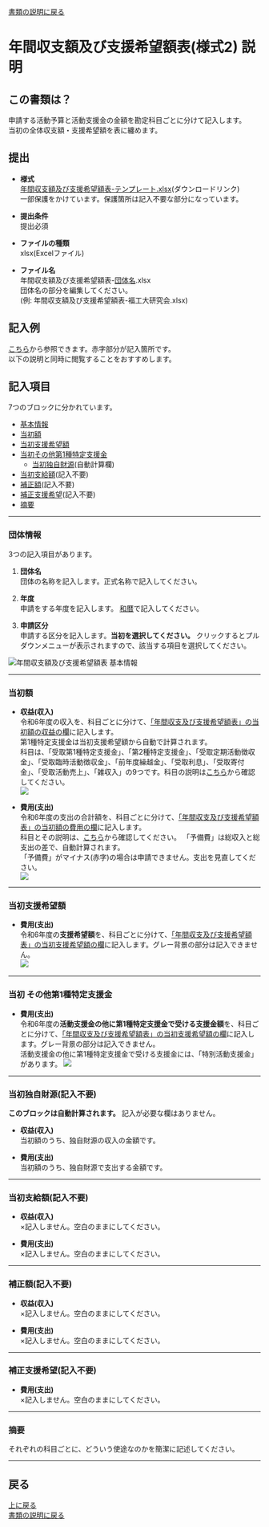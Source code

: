 [書類の説明に戻る](./書類の説明.md)
# 年間収支額及び支援希望額表(様式2) 説明

## この書類は？
申請する活動予算と活動支援金の金額を勘定科目ごとに分けて記入します。  
当初の全体収支額・支援希望額を表に纏めます。


## 提出

- **様式**  
[年間収支額及び支援希望額表-テンプレート.xlsx]()(ダウンロードリンク)  
一部保護をかけています。保護箇所は記入不要な部分になっています。

- **提出条件**  
提出必須  

- **ファイルの種類**  
xlsx(Excelファイル)  

- **ファイル名**  
年間収支額及び支援希望額表-<ins>団体名</ins>.xlsx  
団体名の部分を編集してください。  
(例: 年間収支額及び支援希望額表-福工大研究会.xlsx)  



## 記入例
[こちら](./sample/年間収支額及び支援希望額表-記入例.pdf)から参照できます。赤字部分が記入箇所です。  
以下の説明と同時に閲覧することをおすすめします。



## 記入項目
7つのブロックに分かれています。
- [基本情報](#基本情報)
- [当初額](#当初額)
- [当初支援希望額](#当初支援希望額)
- [当初その他第1種特定支援金](#当初-その他第1種特定支援金)
    - [当初独自財源](#当初独自財源)(自動計算欄)
- [当初支給額](#当初支給額)(記入不要)
- [補正額](#補正額)(記入不要)
- [補正支援希望](#補正支援希望)(記入不要)
- [摘要](#摘要)

*****

### 団体情報
3つの記入項目があります。

1. **団体名**  
団体の名称を記入します。正式名称で記入してください。

2. **年度**  
申請をする年度を記入します。
<string><ins>和暦</ins></string>で記入してください。  

3. **申請区分**  
申請する区分を記入します。**当初を選択してください。** クリックするとプルダウンメニューが表示されますので、該当する項目を選択してください。 

![年間収支額及び支援希望額表 基本情報](./image/年間収支額及び支援希望額表-基本情報.png)

*****

### 当初額
- **収益(収入)**  
    令和6年度の収入を、科目ごとに分けて、<ins>「年間収支及び支援希望額表」の当初額の収益の欄</ins>に記入します。  
    第1種特定支援金は当初支援希望額から自動で計算されます。  
    科目は、「受取第1種特定支援金」、「第2種特定支援金」、「受取定期活動徴収金」、「受取臨時活動徴収金」、「前年度繰越金」、「受取利息」、「受取寄付金」、「受取活動売上」、「雑収入」の9つです。科目の説明は[こちら](./勘定科目表.md)から確認してください。  
    ![](./image/年間収支額及び支援希望額表-当初額収入.png)  

- **費用(支出)**  
    令和6年度の支出の合計額を、科目ごとに分けて、<ins>「年間収支及び支援希望額表」の当初額の費用の欄</ins>に記入します。   
    科目とその説明は、[こちら](./勘定科目表.md)から確認してください。
    「予備費」は総収入と総支出の差で、自動計算されます。  
    「予備費」がマイナス(赤字)の場合は申請できません。支出を見直してください。   
    ![](./image/年間収支額及び支援希望額表-当初額費用.png)

*****

### 当初支援希望額
- **費用(支出)**  
    令和6年度の**支援希望額**を、科目ごとに分けて、<ins>「年間収支及び支援希望額表」の当初支援希望額の欄</ins>に記入します。グレー背景の部分は記入できません。  
    ![](./image/年間収支額及び支援希望額表-当初支援希望額.png)

*****

### 当初 その他第1種特定支援金
- **費用(支出)**  
    令和6年度の**活動支援金の他に第1種特定支援金で受ける支援金額**を、科目ごとに分けて、<ins>「年間収支及び支援希望額表」の当初支援希望額の欄</ins>に記入します。グレー背景の部分は記入できません。  
    活動支援金の他に第1種特定支援金で受ける支援金には、「特別活動支援金」があります。
    ![](./image/年間収支額及び支援希望額表-当初その他第1種.png)
*****

### 当初独自財源(記入不要)
**このブロックは自動計算されます。** 記入が必要な欄はありません。

- **収益(収入)**  
当初額のうち、独自財源の収入の金額です。

- **費用(支出)**  
当初額のうち、独自財源で支出する金額です。

*****

### 当初支給額(記入不要)
- **収益(収入)**  
×記入しません。空白のままにしてください。

- **費用(支出)**  
×記入しません。空白のままにしてください。

*****

### 補正額(記入不要)
- **収益(収入)**  
×記入しません。空白のままにしてください。

- **費用(支出)**  
×記入しません。空白のままにしてください。

*****

### 補正支援希望(記入不要)
- **費用(支出)**  
×記入しません。空白のままにしてください。
*****

### 摘要
それぞれの科目ごとに、どういう使途なのかを簡潔に記述してください。

*****

## 戻る
[上に戻る](#年間収支額及び支援希望額表様式2-説明)  
[書類の説明に戻る](./書類の説明.md)  
